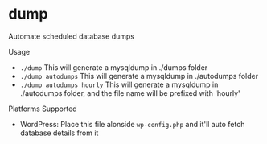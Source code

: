 # dump
Automate scheduled database dumps

Usage

- `./dump` This will generate a mysqldump in ./dumps folder
- `./dump autodumps` This will generate a mysqldump in ./autodumps folder
- `./dump autodumps hourly` This will generate a mysqldump in ./autodumps folder, and the file name will be prefixed with 'hourly'

Platforms Supported

- WordPress: Place this file alonside `wp-config.php` and it'll auto fetch database details from it
